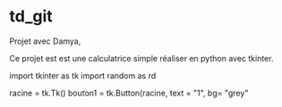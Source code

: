 # td_git
Projet avec Damya,

Ce projet est est une calculatrice simple réaliser en python avec tkinter.


import tkinter as tk
import random as rd

racine = tk.Tk()
bouton1 = tk.Button(racine, text = "1", bg= "grey"
